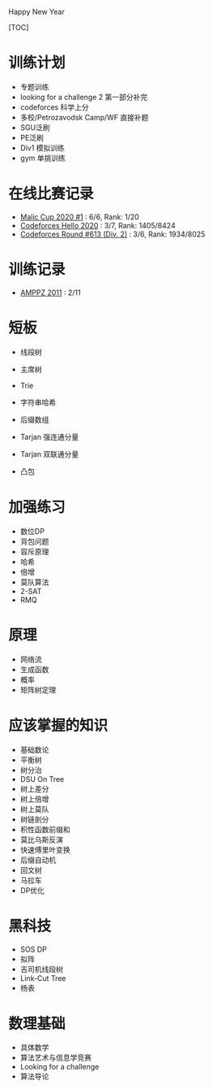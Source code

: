 Happy New Year

[TOC]

# 训练计划

- 专题训练
- looking for a challenge 2 第一部分补完
- codeforces 科学上分
- 多校/Petrozavodsk Camp/WF 直接补题
- SGU泛刷
- PE泛刷
- Div1 模拟训练
- gym 单挑训练



# 在线比赛记录

- [Malic Cup 2020 #1](https://vjudge.net/contest/347604) : 6/6, Rank: 1/20
- [Codeforces Hello 2020](https://codeforces.com/contest/1284) : 3/7, Rank: 1405/8424
- [Codeforces Round #613 (Div. 2)](https://codeforces.com/contest/1285) : 3/6, Rank: 1934/8025



# 训练记录

- [AMPPZ 2011](https://codeforces.com/gym/100523) :  2/11



# 短板

- 线段树

- 主席树

- Trie

- 字符串哈希

- 后缀数组

- Tarjan 强连通分量

- Tarjan 双联通分量

- 凸包

  

# 加强练习

- 数位DP
- 背包问题
- 容斥原理
- 哈希
- 倍增
- 莫队算法
- 2-SAT
- RMQ



# 原理

- 网络流
- 生成函数
- 概率
- 矩阵树定理



# 应该掌握的知识

- 基础数论
- 平衡树
- 树分治
- DSU On Tree
- 树上差分
- 树上倍增
- 树上莫队
- 树链剖分
- 积性函数前缀和
- 莫比乌斯反演
- 快速傅里叶变换
- 后缀自动机
- 回文树
- 马拉车
- DP优化



# 黑科技

- SOS DP
- 拟阵
- 吉司机线段树
- Link-Cut Tree
- 杨表



# 数理基础

- 具体数学
- 算法艺术与信息学竞赛
- Looking for a challenge
- 算法导论


